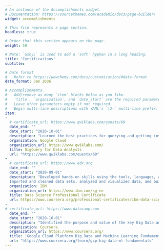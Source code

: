 ```yaml
---
# An instance of the Accomplishments widget.
# Documentation: https://sourcethemes.com/academic/docs/page-builder/
widget: accomplishments

# This file represents a page section.
headless: true

# Order that this section appears on the page.
weight: 50

# Note: `&shy;` is used to add a 'soft' hyphen in a long heading.
title: 'Certifications'
subtitle:

# Date format
#   Refer to https://wowchemy.com/docs/customization/#date-format
date_format: Jan 2006

# Accomplishments.
#   Add/remove as many `item` blocks below as you like.
#   `title`, `organization`, and `date_start` are the required parameters.
#   Leave other parameters empty if not required.
#   Begin multi-line descriptions with YAML's `|2-` multi-line prefix.
item:
- 
  # certificate_url: https://www.qwiklabs.com/quests/69
  date_end: ""
  date_start: "2020-10-01"
  description: "Learned the best practices for querying and getting insights from your data warehouse with this interactive series of BigQuery labs. BigQuery is Google's fully managed, NoOps, low cost analytics database."
  organization: Google Cloud
  organization_url: https://www.qwiklabs.com/
  title: BigQuery for Data Analysts
  url: "https://www.qwiklabs.com/quests/69"
- 
  # certificate_url: https://www.edx.org
  date_end: ""
  date_start: "2020-09-01"
  description: "Developed hands-on skills using the tools, languages, and libraries used by professional data scientists.
  Imported and cleaned data sets, analyzed and visualized data, and built and evaluated machine learning models and pipelines using Python"
  organization: IBM
  organization_url: https://www.ibm.com/sg-en
  title: Data Science Professional Certificate
  url: https://www.coursera.org/professional-certificates/ibm-data-science
- 
# certificate_url: https://www.datacamp.com
  date_end: ""
  date_start: "2020-10-01"
  description: "Identified the purpose and value of the key Big Data and Machine Learning products in Google Cloud. Employed BigQuery to carry out interactive data analysis."
  organization: Coursera
  organization_url: https://www.coursera.org/
  title: 'Google Cloud Platform Big Data and Machine Learning Fundamentals'
  url: "https://www.coursera.org/learn/gcp-big-data-ml-fundamentals"
---
```

